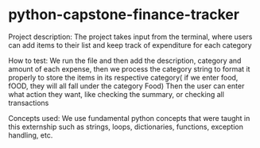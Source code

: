 # python-capstone-finance-tracker
Project description:
The project takes input from the terminal, where users can add items to their list and keep track of expenditure for each category

How to test:
We run the file and then add the description, category and amount of each expense, then we process the category string to format it properly to store the items in its respective category( if we enter food, fOOD, they will all fall under the category Food)
Then the user can enter what action they want, like checking the summary, or checking all transactions

Concepts used:
We use fundamental python concepts that were taught in this externship such as strings, loops, dictionaries, functions, exception handling, etc. 